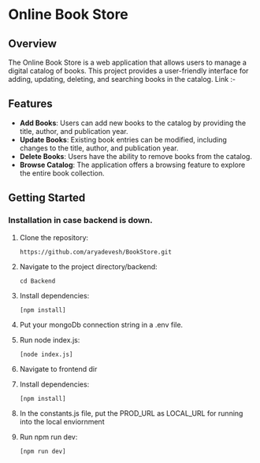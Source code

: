 # Online Book Store 

## Overview

The Online Book Store is a web application that allows users to manage a digital catalog of books. This project provides a user-friendly interface for adding, updating, deleting, and searching books in the catalog. Link :- 

## Features

- **Add Books**: Users can add new books to the catalog by providing the title, author, and publication year.
- **Update Books**: Existing book entries can be modified, including changes to the title, author, and publication year.
- **Delete Books**: Users have the ability to remove books from the catalog.
- **Browse Catalog**: The application offers a browsing feature to explore the entire book collection.

## Getting Started

### Installation in case backend is down.

1. Clone the repository:
   ```
   https://github.com/aryadevesh/BookStore.git
   ```
2. Navigate to the project directory/backend:
   ```
   cd Backend
   ```
3. Install dependencies:
   ```
   [npm install]
   ```
4. Put your mongoDb connection string in a .env file.

5. Run node index.js:
   ```
   [node index.js]
   ```
6. Navigate to frontend dir

7. Install dependencies:
   ```
   [npm install]
   ```
8. In the constants.js file, put the PROD_URL as LOCAL_URL for running into the local enviornment

9. Run npm run dev:
   ```
   [npm run dev]
   ```
